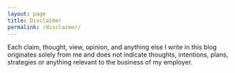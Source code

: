 ```yaml
---
layout: page
title: Disclaimer
permalink: /disclaimer/
---
```


Each claim, thought, view, opinion, and anything else I write in this
blog originates solely from me and does not indicate thoughts,
intentions, plans, strategies or anything relevant to the business of
my employer.
